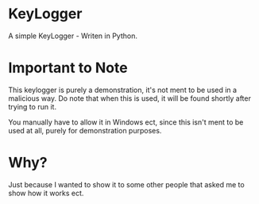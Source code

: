# KeyLogger
A simple KeyLogger - Writen in Python.

# Important to Note
This keylogger is purely a demonstration, it's not ment to be used in a malicious way.
Do note that when this is used, it will be found shortly after trying to run it.

You manually have to allow it in Windows ect, since this isn't ment to be used at all, purely for demonstration purposes.

# Why?
Just because I wanted to show it to some other people that asked me to show how it works ect.